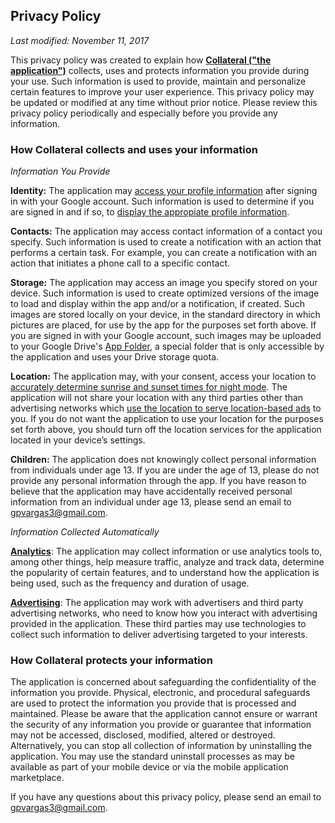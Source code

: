 ## Privacy Policy

*Last modified: November 11, 2017*


This privacy policy was created to explain how [**Collateral ("the application")**](https://play.google.com/store/apps/details?id=com.gpvargas.collateral) collects, uses and protects information you provide during your use. Such information is used to provide, maintain and personalize certain features to improve your user experience. This privacy policy may be updated or modified at any time without prior notice. Please review this privacy policy periodically and especially before you provide any information.


### How Collateral collects and uses your information


*Information You Provide*

**Identity:** The application may [access your profile information](https://firebase.google.com/docs/auth/android/manage-users#get_the_currently_signed-in_user) after signing in with your Google account. Such information is used to determine if you are signed in and if so, to [display the appropiate profile information](https://firebase.google.com/docs/auth/android/manage-users#get_a_users_profile).

**Contacts:** The application may access contact information of a contact you specify. Such information is used to create a notification with an action that performs a certain task. For example, you can create a notification with an action that initiates a phone call to a specific contact.

**Storage:** The application may access an image you specify stored on your device. Such information is used to create optimized versions of the image to load and display within the app and/or a notification, if created. Such images are stored locally on your device, in the standard directory in which pictures are placed, for use by the app for the purposes set forth above. If you are signed in with your Google account, such images may be uploaded to your Google Drive's [App Folder](https://developers.google.com/drive/android/appfolder), a special folder that is only accessible by the application and uses your Drive storage quota.

**Location:** The application may, with your consent, access your location to [accurately determine sunrise and sunset times for night mode](https://developer.android.com/reference/android/support/v7/app/AppCompatDelegate.html#MODE_NIGHT_AUTO). The application will not share your location with any third parties other than advertising networks which [use the location to serve location-based ads](https://support.google.com/admob/answer/6373176) to you. If you do not want the application to use your location for the purposes set forth above, you should turn off the location services for the application located in your device’s settings.

**Children:** The application does not knowingly collect personal information from individuals under age 13. If you are under the age of 13, please do not provide any personal information through the app. If you have reason to believe that the application may have accidentally received personal information from an individual under age 13, please send an email to gpvargas3@gmail.com.


*Information Collected Automatically*

[**Analytics**](https://firebase.google.com): The application may collect information or use analytics tools to, among other things, help measure traffic, analyze and track data, determine the popularity of certain features, and to understand how the application is being used, such as the frequency and duration of usage.

[**Advertising**](https://google.com/admob): The application may work with advertisers and third party advertising networks, who need to know how you interact with advertising provided in the application. These third parties may use technologies to collect such information to deliver advertising targeted to your interests.


### How Collateral protects your information


The application is concerned about safeguarding the confidentiality of the information you provide. Physical, electronic, and procedural safeguards are used to protect the information you provide that is processed and maintained. Please be aware that the application cannot ensure or warrant the security of any information you provide or guarantee that information may not be accessed, disclosed, modified, altered or destroyed. Alternatively, you can stop all collection of information by uninstalling the application. You may use the standard uninstall processes as may be available as part of your mobile device or via the mobile application marketplace.


If you have any questions about this privacy policy, please send an email to gpvargas3@gmail.com.
